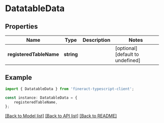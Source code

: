 # DatatableData


## Properties

Name | Type | Description | Notes
------------ | ------------- | ------------- | -------------
**registeredTableName** | **string** |  | [optional] [default to undefined]

## Example

```typescript
import { DatatableData } from 'fineract-typescript-client';

const instance: DatatableData = {
    registeredTableName,
};
```

[[Back to Model list]](../README.md#documentation-for-models) [[Back to API list]](../README.md#documentation-for-api-endpoints) [[Back to README]](../README.md)
